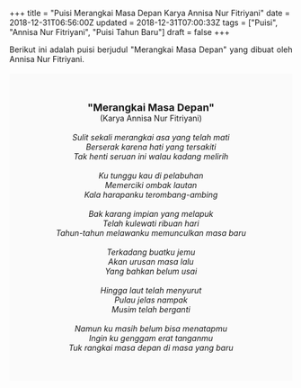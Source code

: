 +++
title = "Puisi Merangkai Masa Depan Karya Annisa Nur Fitriyani"
date = 2018-12-31T06:56:00Z
updated = 2018-12-31T07:00:33Z
tags = ["Puisi", "Annisa Nur Fitriyani", "Puisi Tahun Baru"]
draft = false
+++

<div dir="ltr" style="text-align: left;" trbidi="on"><div style="text-align: justify;">Berikut ini adalah puisi berjudul "Merangkai Masa Depan" yang dibuat oleh Annisa Nur Fitriyani. </div><br /><div style="background: #FAFAFA; font-size: 14px; height: auto; margin: 0 auto; padding: 50px; text-align: center; width: auto;"><span style="font-size: 18px;"><b>"Merangkai Masa Depan"</b></span><br />(Karya Annisa Nur Fitriyani) <br /><br /><i>Sulit sekali merangkai asa yang telah mati</i><br /><i>Berserak karena hati yang tersakiti</i><br /><i>Tak henti seruan ini walau kadang melirih</i><br /><br /><i>Ku tunggu kau di pelabuhan</i><br /><i>Memerciki ombak lautan</i><br /><i>Kala harapanku terombang-ambing</i><br /><br /><i>Bak karang impian yang melapuk</i><br /><i>Telah kulewati ribuan hari</i><br /><i>Tahun-tahun melawanku memunculkan masa baru</i><br /><br /><i>Terkadang buatku jemu</i><br /><i>Akan urusan masa lalu</i><br /><i>Yang bahkan belum usai</i><br /><br /><i>Hingga laut telah menyurut</i><br /><i>Pulau jelas nampak</i><br /><i>Musim telah berganti</i><br /><br /><i>Namun ku masih belum bisa menatapmu</i><br /><i>Ingin ku genggam erat tanganmu</i><br /><i>Tuk rangkai masa depan di masa yang baru</i> </div></div>
